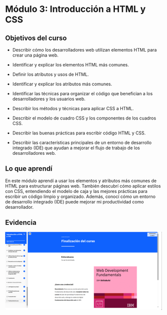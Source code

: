 # Módulo 3: Introducción a HTML y CSS

## Objetivos del curso

- Describir cómo los desarrolladores web utilizan elementos HTML para crear una página web.

- Identificar y explicar los elementos HTML más comunes.

- Definir los atributos y usos de HTML.

- Identificar y explicar los atributos más comunes.

- Identificar las técnicas para organizar el código que benefician a los desarrolladores y los usuarios web.

- Describir los métodos y técnicas para aplicar CSS a HTML.

- Describir el modelo de cuadro CSS y los componentes de los cuadros CSS.

- Describir las buenas prácticas para escribir código HTML y CSS.

- Describir las características principales de un entorno de desarrollo integrado (IDE) que ayudan a mejorar el flujo de trabajo de los desarrolladores web.


## Lo que aprendí

En este módulo aprendí a usar los elementos y atributos más comunes de HTML para estructurar páginas web. También descubrí cómo aplicar estilos con CSS, 
entendiendo el modelo de caja y las mejores prácticas para escribir un código limpio y organizado. Además, conocí cómo un entorno de desarrollo integrado (IDE) 
puede mejorar mi productividad como desarrollador.


## Evidencia 
![Evidencia](img/03-module_Evidence.png)